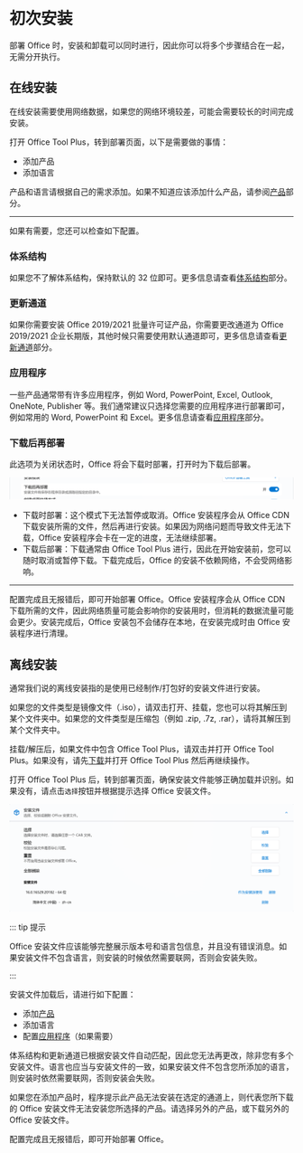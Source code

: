 # 初次安装

部署 Office 时，安装和卸载可以同时进行，因此你可以将多个步骤结合在一起，无需分开执行。

## 在线安装

在线安装需要使用网络数据，如果您的网络环境较差，可能会需要较长的时间完成安装。

打开 Office Tool Plus，转到部署页面，以下是需要做的事情：

- 添加产品
- 添加语言

产品和语言请根据自己的需求添加。如果不知道应该添加什么产品，请参阅[产品](/docs/zh-cn/deploy/settings/basic.html#产品)部分。

---

如果有需要，您还可以检查如下配置。

### 体系结构

如果您不了解体系结构，保持默认的 32 位即可。更多信息请查看[体系结构](/docs/zh-cn/deploy/settings/basic.html#体系结构)部分。

### 更新通道

如果你需要安装 Office 2019/2021 批量许可证产品，你需要更改通道为 Office 2019/2021 企业长期版，其他时候只需要使用默认通道即可，更多信息请查看[更新通道](/docs/zh-cn/deploy/settings/basic.html#更新通道)部分。

### 应用程序

一些产品通常带有许多应用程序，例如 Word, PowerPoint, Excel, Outlook, OneNote, Publisher 等。我们通常建议只选择您需要的应用程序进行部署即可，例如常用的 Word, PowerPoint 和 Excel。更多信息请查看[应用程序](/docs/zh-cn/deploy/settings/basic.html#应用程序)部分。

### 下载后再部署

此选项为关闭状态时，Office 将会下载时部署，打开时为下载后部署。

![Download first](/images/zh-cn/deploy/download-first.png)

- 下载时部署：这个模式下无法暂停或取消。Office 安装程序会从 Office CDN 下载安装所需的文件，然后再进行安装。如果因为网络问题而导致文件无法下载，Office 安装程序会卡在一定的进度，无法继续部署。
- 下载后部署：下载通常由 Office Tool Plus 进行，因此在开始安装前，您可以随时取消或暂停下载。下载完成后，Office 的安装不依赖网络，不会受网络影响。

---

配置完成且无报错后，即可开始部署 Office。Office 安装程序会从 Office CDN 下载所需的文件，因此网络质量可能会影响你的安装用时，但消耗的数据流量可能会更少。安装完成后，Office 安装包不会储存在本地，在安装完成时由 Office 安装程序进行清理。

## 离线安装

通常我们说的离线安装指的是使用已经制作/打包好的安装文件进行安装。

如果您的文件类型是镜像文件（.iso），请双击打开、挂载，您也可以将其解压到某个文件夹中。如果您的文件类型是压缩包（例如 .zip, .7z, .rar），请将其解压到某个文件夹中。

挂载/解压后，如果文件中包含 Office Tool Plus，请双击并打开 Office Tool Plus。如果没有，请先[下载](/docs/zh-cn/start/#下载)并打开 Office Tool Plus 然后再继续操作。

打开 Office Tool Plus 后，转到部署页面，确保安装文件能够正确加载并识别。如果没有，请点击`选择`按钮并根据提示选择 Office 安装文件。

![Office installation](/images/zh-cn/deploy/office-installation.png)

::: tip 提示

Office 安装文件应该能够完整展示版本号和语言包信息，并且没有错误消息。如果安装文件不包含语言，则安装的时候依然需要联网，否则会安装失败。

:::

安装文件加载后，请进行如下配置：

- 添加[产品](/docs/zh-cn/deploy/settings/basic.html#产品)
- 添加语言
- 配置[应用程序](/docs/zh-cn/deploy/settings/basic.html#应用程序)（如果需要）

体系结构和更新通道已根据安装文件自动匹配，因此您无法再更改，除非您有多个安装文件。语言也应当与安装文件的一致，如果安装文件不包含您所添加的语言，则安装时依然需要联网，否则安装会失败。

如果您在添加产品时，程序提示此产品无法安装在选定的通道上，则代表您所下载的 Office 安装文件无法安装您所选择的产品。请选择另外的产品，或下载另外的 Office 安装文件。

配置完成且无报错后，即可开始部署 Office。
